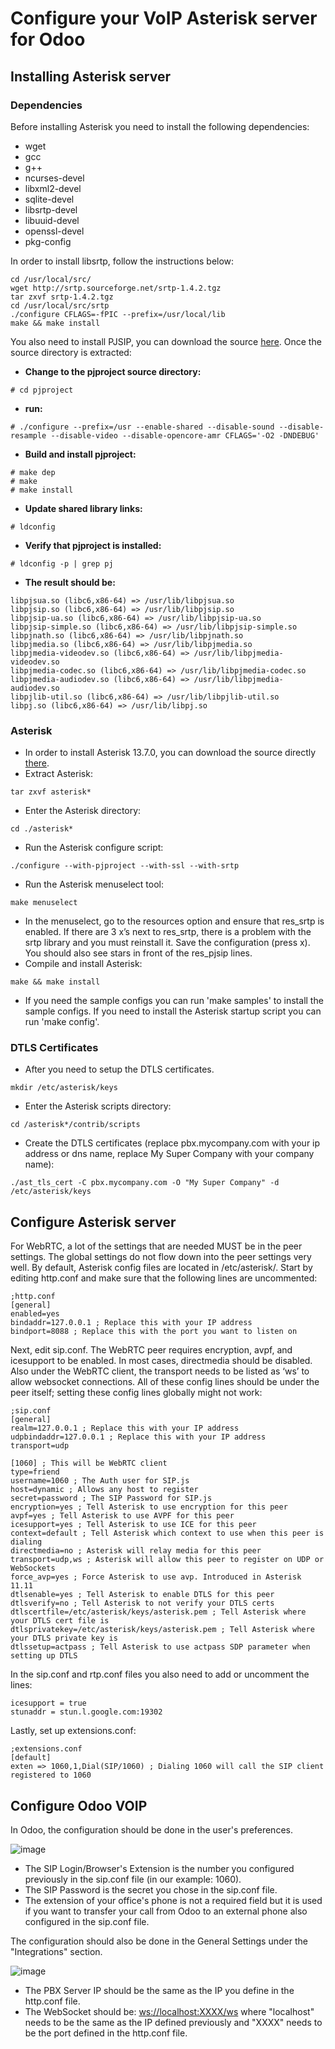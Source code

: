 # Configure your VoIP Asterisk server for Odoo

## Installing Asterisk server

### Dependencies

Before installing Asterisk you need to install the following
dependencies:

  - wget
  - gcc
  - g++
  - ncurses-devel
  - libxml2-devel
  - sqlite-devel
  - libsrtp-devel
  - libuuid-devel
  - openssl-devel
  - pkg-config

In order to install libsrtp, follow the instructions below:

``` console
cd /usr/local/src/
wget http://srtp.sourceforge.net/srtp-1.4.2.tgz
tar zxvf srtp-1.4.2.tgz
cd /usr/local/src/srtp
./configure CFLAGS=-fPIC --prefix=/usr/local/lib
make && make install
```

You also need to install PJSIP, you can download the source
[here](http://www.pjsip.org/download.htm). Once the source directory is
extracted:

  - **Change to the pjproject source directory:**

<!-- end list -->

``` console
# cd pjproject
```

  - **run:**

<!-- end list -->

``` console
# ./configure --prefix=/usr --enable-shared --disable-sound --disable-resample --disable-video --disable-opencore-amr CFLAGS='-O2 -DNDEBUG'
```

  - **Build and install pjproject:**

<!-- end list -->

``` console
# make dep
# make
# make install
```

  - **Update shared library links:**

<!-- end list -->

``` console
# ldconfig
```

  - **Verify that pjproject is installed:**

<!-- end list -->

``` console
# ldconfig -p | grep pj
```

  - **The result should be:**

<!-- end list -->

``` console
libpjsua.so (libc6,x86-64) => /usr/lib/libpjsua.so
libpjsip.so (libc6,x86-64) => /usr/lib/libpjsip.so
libpjsip-ua.so (libc6,x86-64) => /usr/lib/libpjsip-ua.so
libpjsip-simple.so (libc6,x86-64) => /usr/lib/libpjsip-simple.so
libpjnath.so (libc6,x86-64) => /usr/lib/libpjnath.so
libpjmedia.so (libc6,x86-64) => /usr/lib/libpjmedia.so
libpjmedia-videodev.so (libc6,x86-64) => /usr/lib/libpjmedia-videodev.so
libpjmedia-codec.so (libc6,x86-64) => /usr/lib/libpjmedia-codec.so
libpjmedia-audiodev.so (libc6,x86-64) => /usr/lib/libpjmedia-audiodev.so
libpjlib-util.so (libc6,x86-64) => /usr/lib/libpjlib-util.so
libpj.so (libc6,x86-64) => /usr/lib/libpj.so
```

### Asterisk

  - In order to install Asterisk 13.7.0, you can download the source
    directly
    [there](http://downloads.asterisk.org/pub/telephony/asterisk/old-releases/asterisk-13.7.0.tar.gz).
  - Extract Asterisk:

<!-- end list -->

``` console
tar zxvf asterisk*
```

  - Enter the Asterisk directory:

<!-- end list -->

``` console
cd ./asterisk*
```

  - Run the Asterisk configure script:

<!-- end list -->

``` console
./configure --with-pjproject --with-ssl --with-srtp
```

  - Run the Asterisk menuselect tool:

<!-- end list -->

``` console
make menuselect
```

  - In the menuselect, go to the resources option and ensure that
    res\_srtp is enabled. If there are 3 x’s next to res\_srtp, there is
    a problem with the srtp library and you must reinstall it. Save the
    configuration (press x). You should also see stars in front of the
    res\_pjsip lines.
  - Compile and install Asterisk:

<!-- end list -->

``` console
make && make install
```

  - If you need the sample configs you can run 'make samples' to install
    the sample configs. If you need to install the Asterisk startup
    script you can run 'make config'.

### DTLS Certificates

  - After you need to setup the DTLS certificates.

<!-- end list -->

``` console
mkdir /etc/asterisk/keys
```

  - Enter the Asterisk scripts directory:

<!-- end list -->

``` console
cd /asterisk*/contrib/scripts
```

  - Create the DTLS certificates (replace pbx.mycompany.com with your ip
    address or dns name, replace My Super Company with your company
    name):

<!-- end list -->

``` console
./ast_tls_cert -C pbx.mycompany.com -O "My Super Company" -d /etc/asterisk/keys
```

## Configure Asterisk server

For WebRTC, a lot of the settings that are needed MUST be in the peer
settings. The global settings do not flow down into the peer settings
very well. By default, Asterisk config files are located in
/etc/asterisk/. Start by editing http.conf and make sure that the
following lines are uncommented:

``` console
;http.conf
[general]
enabled=yes
bindaddr=127.0.0.1 ; Replace this with your IP address
bindport=8088 ; Replace this with the port you want to listen on
```

Next, edit sip.conf. The WebRTC peer requires encryption, avpf, and
icesupport to be enabled. In most cases, directmedia should be disabled.
Also under the WebRTC client, the transport needs to be listed as ‘ws’
to allow websocket connections. All of these config lines should be
under the peer itself; setting these config lines globally might not
work:

``` console
;sip.conf
[general]
realm=127.0.0.1 ; Replace this with your IP address
udpbindaddr=127.0.0.1 ; Replace this with your IP address
transport=udp

[1060] ; This will be WebRTC client
type=friend
username=1060 ; The Auth user for SIP.js
host=dynamic ; Allows any host to register
secret=password ; The SIP Password for SIP.js
encryption=yes ; Tell Asterisk to use encryption for this peer
avpf=yes ; Tell Asterisk to use AVPF for this peer
icesupport=yes ; Tell Asterisk to use ICE for this peer
context=default ; Tell Asterisk which context to use when this peer is dialing
directmedia=no ; Asterisk will relay media for this peer
transport=udp,ws ; Asterisk will allow this peer to register on UDP or WebSockets
force_avp=yes ; Force Asterisk to use avp. Introduced in Asterisk 11.11
dtlsenable=yes ; Tell Asterisk to enable DTLS for this peer
dtlsverify=no ; Tell Asterisk to not verify your DTLS certs
dtlscertfile=/etc/asterisk/keys/asterisk.pem ; Tell Asterisk where your DTLS cert file is
dtlsprivatekey=/etc/asterisk/keys/asterisk.pem ; Tell Asterisk where your DTLS private key is
dtlssetup=actpass ; Tell Asterisk to use actpass SDP parameter when setting up DTLS
```

In the sip.conf and rtp.conf files you also need to add or uncomment the
lines:

``` console
icesupport = true
stunaddr = stun.l.google.com:19302
```

Lastly, set up extensions.conf:

``` console
;extensions.conf
[default]
exten => 1060,1,Dial(SIP/1060) ; Dialing 1060 will call the SIP client registered to 1060
```

## Configure Odoo VOIP

In Odoo, the configuration should be done in the user's preferences.

![image](asterisk/voip_config01.png)

  - The SIP Login/Browser's Extension is the number you configured
    previously in the sip.conf file (in our example: 1060).
  - The SIP Password is the secret you chose in the sip.conf file.
  - The extension of your office's phone is not a required field but it
    is used if you want to transfer your call from Odoo to an external
    phone also configured in the sip.conf file.

The configuration should also be done in the General Settings under the
"Integrations" section.

![image](onsip/onsip02.png)

  - The PBX Server IP should be the same as the IP you define in the
    http.conf file.
  - The WebSocket should be: <ws://localhost:XXXX/ws> where "localhost"
    needs to be the same as the IP defined previously and "XXXX" needs
    to be the port defined in the http.conf file.
